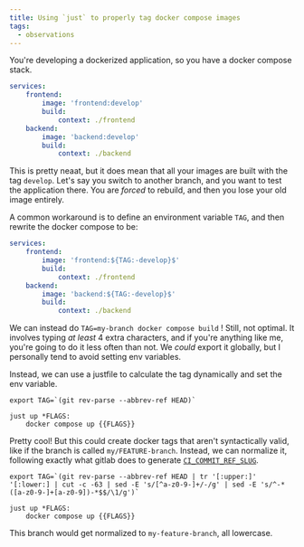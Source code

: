 ```yaml
---
title: Using `just` to properly tag docker compose images
tags:
  - observations
---
```

You're developing a dockerized application, so you have a docker compose stack.

```yaml
services:
    frontend:
        image: 'frontend:develop'
        build:
            context: ./frontend
    backend:
        image: 'backend:develop'
        build:
            context: ./backend
```

This is pretty neaat, but it does mean that all your images are built with the tag `develop`. Let's say you switch to another branch, and you want to test the application there. You are _forced_ to rebuild, and then you lose your old image entirely.

A common workaround is to define an environment variable `TAG`, and then rewrite the docker compose to be:

```yaml
services:
    frontend:
        image: 'frontend:${TAG:-develop}$'
        build:
            context: ./frontend
    backend:
        image: 'backend:${TAG:-develop}$'
        build:
            context: ./backend
```

We can instead do `TAG=my-branch docker compose build` ! Still, not optimal. It involves typing _at least_ 4 extra characters, and if you're anything like me, you're going to do it less often than not. We _could_ export it globally, but I personally tend to avoid setting env variables.

Instead, we can use a justfile to calculate the tag dynamically and set the env variable.

```just
export TAG=`(git rev-parse --abbrev-ref HEAD)`

just up *FLAGS:
    docker compose up {{FLAGS}}
```

Pretty cool! But this could create docker tags that aren't syntactically valid, like if the branch is called `my/FEATURE-branch`. Instead, we can normalize it, following exactly what gitlab does to generate [`CI_COMMIT_REF_SLUG`](https://gitlab.com/gitlab-org/gitlab-runner/-/blame/af6932352f8ed15d1a6d9c786399607bc6be2c2d/Makefile.build.mk?page=1#L25).

```just
export TAG=`(git rev-parse --abbrev-ref HEAD | tr '[:upper:]' '[:lower:] | cut -c -63 | sed -E 's/[^a-z0-9-]+/-/g' | sed -E 's/^-*([a-z0-9-]+[a-z0-9])-*$$/\1/g')`

just up *FLAGS:
    docker compose up {{FLAGS}}
```

This branch would get normalized to `my-feature-branch`, all lowercase.